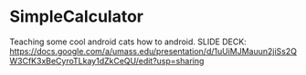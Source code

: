 # SimpleCalculator
Teaching some cool android cats how to android.
SLIDE DECK:
https://docs.google.com/a/umass.edu/presentation/d/1uUiMJMauun2jiSs2QW3CfK3xBeCyroTLkay1dZkCeQU/edit?usp=sharing
